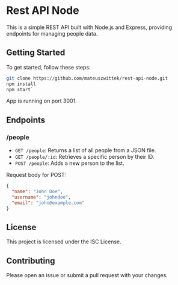 # Rest API Node

This is a simple REST API built with Node.js and Express, providing endpoints for managing people data.

## Getting Started

To get started, follow these steps:

```bash
git clone https://github.com/mateuszwittek/rest-api-node.git
npm install
npm start`
```

App is running on port 3001.

## Endpoints

### /people

- `GET /people`: Returns a list of all people from a JSON file.
- `GET /people/:id`: Retrieves a specific person by their ID.
- `POST /people`: Adds a new person to the list.

Request body for POST:

```json
{
  "name": "John Doe",
  "username": "johndoe",
  "email": "john@example.com"
}
```

## License

This project is licensed under the ISC License.

## Contributing

Please open an issue or submit a pull request with your changes.
